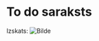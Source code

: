 # To do saraksts

Izskats:
![Bilde]("https://cdn.discordapp.com/attachments/712432238658322513/836549514499326002/unknown.png")